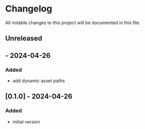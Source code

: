 # Changelog

All notable changes to this project will be documented in this file.

## Unreleased

##  - 2024-04-26

### Added

- add dynamic asset paths

## [0.1.0] - 2024-04-26

### Added

- initial version

